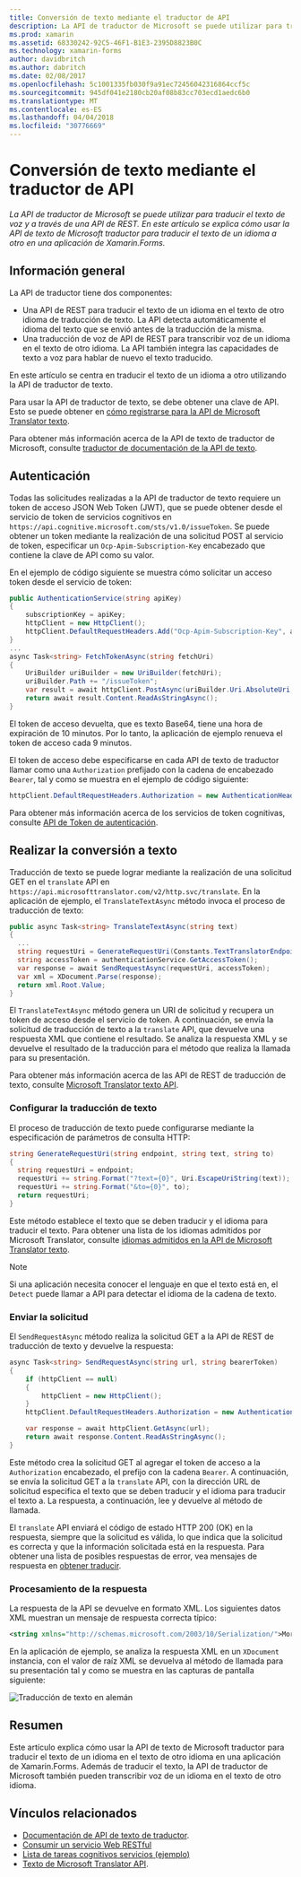 ```yaml
---
title: Conversión de texto mediante el traductor de API
description: La API de traductor de Microsoft se puede utilizar para traducir el texto de voz y a través de una API de REST. En este artículo se explica cómo usar la API de texto de Microsoft traductor para traducir el texto de un idioma a otro en una aplicación de Xamarin.Forms.
ms.prod: xamarin
ms.assetid: 68330242-92C5-46F1-B1E3-2395D8823B0C
ms.technology: xamarin-forms
author: davidbritch
ms.author: dabritch
ms.date: 02/08/2017
ms.openlocfilehash: 5c1001335fb030f9a91ec72456042316864ccf5c
ms.sourcegitcommit: 945df041e2180cb20af08b83cc703ecd1aedc6b0
ms.translationtype: MT
ms.contentlocale: es-ES
ms.lasthandoff: 04/04/2018
ms.locfileid: "30776669"
---
```

# <a name="text-translation-using-the-translator-api"></a>Conversión de texto mediante el traductor de API

_La API de traductor de Microsoft se puede utilizar para traducir el texto de voz y a través de una API de REST. En este artículo se explica cómo usar la API de texto de Microsoft traductor para traducir el texto de un idioma a otro en una aplicación de Xamarin.Forms._

## <a name="overview"></a>Información general

La API de traductor tiene dos componentes:

- Una API de REST para traducir el texto de un idioma en el texto de otro idioma de traducción de texto. La API detecta automáticamente el idioma del texto que se envió antes de la traducción de la misma.
- Una traducción de voz de API de REST para transcribir voz de un idioma en el texto de otro idioma. La API también integra las capacidades de texto a voz para hablar de nuevo el texto traducido.

En este artículo se centra en traducir el texto de un idioma a otro utilizando la API de traductor de texto.

Para usar la API de traductor de texto, se debe obtener una clave de API. Esto se puede obtener en [cómo registrarse para la API de Microsoft Translator texto](/azure/cognitive-services/translator/translator-text-how-to-signup/).

Para obtener más información acerca de la API de texto de traductor de Microsoft, consulte [traductor de documentación de la API de texto](/azure/cognitive-services/translator/).

## <a name="authentication"></a>Autenticación

Todas las solicitudes realizadas a la API de traductor de texto requiere un token de acceso JSON Web Token (JWT), que se puede obtener desde el servicio de token de servicios cognitivos en `https://api.cognitive.microsoft.com/sts/v1.0/issueToken`. Se puede obtener un token mediante la realización de una solicitud POST al servicio de token, especificar un `Ocp-Apim-Subscription-Key` encabezado que contiene la clave de API como su valor.

En el ejemplo de código siguiente se muestra cómo solicitar un acceso token desde el servicio de token:

```csharp
public AuthenticationService(string apiKey)
{
    subscriptionKey = apiKey;
    httpClient = new HttpClient();
    httpClient.DefaultRequestHeaders.Add("Ocp-Apim-Subscription-Key", apiKey);
}
...
async Task<string> FetchTokenAsync(string fetchUri)
{
    UriBuilder uriBuilder = new UriBuilder(fetchUri);
    uriBuilder.Path += "/issueToken";
    var result = await httpClient.PostAsync(uriBuilder.Uri.AbsoluteUri, null);
    return await result.Content.ReadAsStringAsync();
}
```

El token de acceso devuelta, que es texto Base64, tiene una hora de expiración de 10 minutos. Por lo tanto, la aplicación de ejemplo renueva el token de acceso cada 9 minutos.

El token de acceso debe especificarse en cada API de texto de traductor llamar como una `Authorization` prefijado con la cadena de encabezado `Bearer`, tal y como se muestra en el ejemplo de código siguiente:

```csharp
httpClient.DefaultRequestHeaders.Authorization = new AuthenticationHeaderValue("Bearer", bearerToken);
```

Para obtener más información acerca de los servicios de token cognitivas, consulte [API de Token de autenticación](http://docs.microsofttranslator.com/oauth-token.html).

## <a name="performing-text-translation"></a>Realizar la conversión a texto

Traducción de texto se puede lograr mediante la realización de una solicitud GET en el `translate` API en `https://api.microsofttranslator.com/v2/http.svc/translate`. En la aplicación de ejemplo, el `TranslateTextAsync` método invoca el proceso de traducción de texto:

```csharp
public async Task<string> TranslateTextAsync(string text)
{
  ...
  string requestUri = GenerateRequestUri(Constants.TextTranslatorEndpoint, text, "en", "de");
  string accessToken = authenticationService.GetAccessToken();
  var response = await SendRequestAsync(requestUri, accessToken);
  var xml = XDocument.Parse(response);
  return xml.Root.Value;
}
```

El `TranslateTextAsync` método genera un URI de solicitud y recupera un token de acceso desde el servicio de token. A continuación, se envía la solicitud de traducción de texto a la `translate` API, que devuelve una respuesta XML que contiene el resultado. Se analiza la respuesta XML y se devuelve el resultado de la traducción para el método que realiza la llamada para su presentación.

Para obtener más información acerca de las API de REST de traducción de texto, consulte [Microsoft Translator texto API](http://docs.microsofttranslator.com/text-translate.html).

### <a name="configuring-text-translation"></a>Configurar la traducción de texto

El proceso de traducción de texto puede configurarse mediante la especificación de parámetros de consulta HTTP:

```csharp
string GenerateRequestUri(string endpoint, string text, string to)
{
  string requestUri = endpoint;
  requestUri += string.Format("?text={0}", Uri.EscapeUriString(text));
  requestUri += string.Format("&to={0}", to);
  return requestUri;
}
```

Este método establece el texto que se deben traducir y el idioma para traducir el texto. Para obtener una lista de los idiomas admitidos por Microsoft Translator, consulte [idiomas admitidos en la API de Microsoft Translator texto](/azure/cognitive-services/translator/languages/).

> [!NOTE]
> Si una aplicación necesita conocer el lenguaje en que el texto está en, el `Detect` puede llamar a API para detectar el idioma de la cadena de texto.

### <a name="sending-the-request"></a>Enviar la solicitud

El `SendRequestAsync` método realiza la solicitud GET a la API de REST de traducción de texto y devuelve la respuesta:

```csharp
async Task<string> SendRequestAsync(string url, string bearerToken)
{
    if (httpClient == null)
    {
        httpClient = new HttpClient();
    }
    httpClient.DefaultRequestHeaders.Authorization = new AuthenticationHeaderValue("Bearer", bearerToken);

    var response = await httpClient.GetAsync(url);
    return await response.Content.ReadAsStringAsync();
}
```

Este método crea la solicitud GET al agregar el token de acceso a la `Authorization` encabezado, el prefijo con la cadena `Bearer`. A continuación, se envía la solicitud GET a la `translate` API, con la dirección URL de solicitud especifica el texto que se deben traducir y el idioma para traducir el texto a. La respuesta, a continuación, lee y devuelve al método de llamada.

El `translate` API enviará el código de estado HTTP 200 (OK) en la respuesta, siempre que la solicitud es válida, lo que indica que la solicitud es correcta y que la información solicitada está en la respuesta. Para obtener una lista de posibles respuestas de error, vea mensajes de respuesta en [obtener traducir](http://docs.microsofttranslator.com/text-translate.html#!/default/get_Translate).

### <a name="processing-the-response"></a>Procesamiento de la respuesta

La respuesta de la API se devuelve en formato XML. Los siguientes datos XML muestran un mensaje de respuesta correcta típico:

```xml
<string xmlns="http://schemas.microsoft.com/2003/10/Serialization/">Morgen kaufen gehen ein</string>
```

En la aplicación de ejemplo, se analiza la respuesta XML en un `XDocument` instancia, con el valor de raíz XML se devuelva al método de llamada para su presentación tal y como se muestra en las capturas de pantalla siguiente:

![](text-translation-images/text-translation.png "Traducción de texto en alemán")

## <a name="summary"></a>Resumen

Este artículo explica cómo usar la API de texto de Microsoft traductor para traducir el texto de un idioma en el texto de otro idioma en una aplicación de Xamarin.Forms. Además de traducir el texto, la API de traductor de Microsoft también pueden transcribir voz de un idioma en el texto de otro idioma.

## <a name="related-links"></a>Vínculos relacionados

- [Documentación de API de texto de traductor](/azure/cognitive-services/translator/).
- [Consumir un servicio Web RESTful](~/xamarin-forms/data-cloud/consuming/rest.md)
- [Lista de tareas cognitivos servicios (ejemplo)](https://developer.xamarin.com/samples/xamarin-forms/WebServices/TodoCognitiveServices/)
- [Texto de Microsoft Translator API](http://docs.microsofttranslator.com/text-translate.html).
